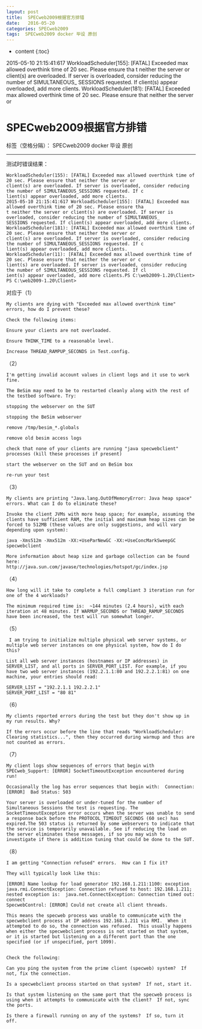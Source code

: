 ```yaml
---
layout: post
title:  SPECweb2009根据官方排错
date:   2016-05-20
categories: SPECweb2009
tags:  SPECweb2009 docker 毕设 原创
---
```


* content
{:toc}

2015-05-10 21:15:41:617 WorkloadScheduler[155]: [FATAL] Exceeded max allowed overthink time of 20 sec. Please ensure tha
t neither the server or client(s) are overloaded. If server is overloaded, consider reducing the number of SIMULTANEOUS_
SESSIONS requested. If client(s) appear overloaded, add more clients.
WorkloadScheduler(181): [FATAL] Exceeded max allowed overthink time of 20 sec. Please ensure that neither the server or





# SPECweb2009根据官方排错

标签（空格分隔）： SPECweb2009 docker 毕设 原创

---
测试时错误结果：
```
WorkloadScheduler(155): [FATAL] Exceeded max allowed overthink time of 20 sec. Please ensure that neither the server or
client(s) are overloaded. If server is overloaded, consider reducing the number of SIMULTANEOUS_SESSIONS requested. If c
lient(s) appear overloaded, add more clients.
2015-05-10 21:15:41:617 WorkloadScheduler[155]: [FATAL] Exceeded max allowed overthink time of 20 sec. Please ensure tha
t neither the server or client(s) are overloaded. If server is overloaded, consider reducing the number of SIMULTANEOUS_
SESSIONS requested. If client(s) appear overloaded, add more clients.
WorkloadScheduler(181): [FATAL] Exceeded max allowed overthink time of 20 sec. Please ensure that neither the server or
client(s) are overloaded. If server is overloaded, consider reducing the number of SIMULTANEOUS_SESSIONS requested. If c
lient(s) appear overloaded, add more clients.
WorkloadScheduler(11): [FATAL] Exceeded max allowed overthink time of 20 sec. Please ensure that neither the server or c
lient(s) are overloaded. If server is overloaded, consider reducing the number of SIMULTANEOUS_SESSIONS requested. If cl
ient(s) appear overloaded, add more clients.PS C:\web2009-1.20\Client>
PS C:\web2009-1.20\Client>
```

对应于（1）

    My clients are dying with "Exceeded max allowed overthink time" errors, how do I prevent these?
```
Check the following items:

Ensure your clients are not overloaded.

Ensure THINK_TIME to a reasonable level.

Increase THREAD_RAMPUP_SECONDS in Test.config.
```

（2）

    I'm getting invalid account values in client logs and it use to work fine.

    The BeSim may need to be to restarted cleanly along with the rest of the testbed software. Try:
```
stopping the webserver on the SUT

stopping the BeSim webserver

remove /tmp/besim_*.globals

remove old besim access logs

check that none of your clients are running "java specwebclient" processes (kill these processes if present)

start the webserver on the SUT and on BeSim box

re-run your test
```
（3）
  
    My clients are printing "Java.lang.OutOfMemoryError: Java heap space" errors. What can I do to eliminate these?
```
Invoke the client JVMs with more heap space; for example, assuming the clients have sufficient RAM, the initial and maximum heap sizes can be forced to 512MB (these values are only suggestions, and will vary depending upon system):

java -Xms512m -Xmx512m -XX:+UseParNewGC -XX:+UseConcMarkSweepGC specwebclient 

More information about heap size and garbage collection can be found here:
http://java.sun.com/javase/technologies/hotspot/gc/index.jsp
```

（4）

    How long will it take to complete a full compliant 3 iteration run for one of the 4 workloads?
```
The minimum required time is:  ~144 minutes (2.4 hours), with each iteration at 48 minutes. If WARMUP_SECONDS or THREAD_RAMUP_SECONDS have been increased, the test will run somewhat longer.
```
（5）

     I am trying to initialize multiple physical web server systems, or multiple web server instances on one physical system, how do I do this?
```
List all web server instances (hostnames or IP addresses) in SERVER_LIST, and all ports in SERVER_PORT_LIST. For example, if you have two web server instances (192.2.1.1:80 and 192.2.2.1:81) on one machine, your entries should read:

SERVER_LIST = "192.2.1.1 192.2.2.1"
SERVER_PORT_LIST = "80 81"
```
（6）

    My clients reported errors during the test but they don't show up in my run results. Why?
```
If the errors occur before the line that reads "WorkloadScheduler: Clearing statistics...", then they occurred during warmup and thus are not counted as errors.
```
（7）

    My client logs show sequences of errors that begin with SPECweb_Support: [ERROR] SocketTimeoutException encountered during run!
```
Occasionally the log has error sequences that begin with:  Connection: [ERROR]  Bad Status: 503

Your server is overloaded or under-tuned for the number of Simultaneous Sessions the test is requesting. The SocketTimeoutException error occurs when the server was unable to send a response back before the PROTOCOL_TIMEOUT_SECONDS (60 sec) has expired.The 503 status is returned by some webservers to indicate that the service is temporarily unavailable. See if reducing the load on the server eliminates these messages, if so you may wish to investigate if there is addition tuning that could be done to the SUT.
```

（8）

    I am getting "Connection refused" errors.  How can I fix it?

    They will typically look like this:

    [ERROR] Name lookup for load generator 192.168.1.211:1100: exception java.rmi.ConnectException: Connection refused to host: 192.168.1.211; nested exception is:  java.net.ConnectException: Connection timed out: connect
    SpecwebControl: [ERROR] Could not create all client threads.
```
This means the specweb process was unable to communicate with the specwebclient process at IP address 192.168.1.211 via RMI.  When it attempted to do so, the connection was refused.  This usually happens when either the specwebclient process is not started on that system, or it is started but listening on a different port than the one specified (or if unspecified, port 1099).


Check the following:

Can you ping the system from the prime client (specweb) system?  If not, fix the connection.

Is a specwebclient process started on that system?  If not, start it.

Is that system listening on the same port that the specweb process is using when it attempts to communicate with the client?  If not, sync the ports.

Is there a firewall running on any of the systems?  If so, turn it off.
```





